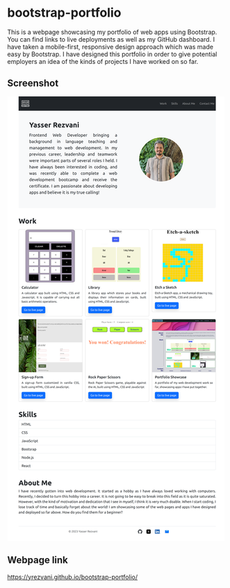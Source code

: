 # bootstrap-portfolio
This is a webpage showcasing my portfolio of web apps using Bootstrap. You can find links to live deployments as well as my GitHub dashboard. I have taken a mobile-first, responsive design approach which was made easy by Bootstrap.
I have designed this portfolio in order to give potential employers an idea of the kinds of projects I have worked on so far.
## Screenshot
![alt text](./images/botstrp-portfolio-scrnsht.png)
## Webpage link
https://yrezvani.github.io/bootstrap-portfolio/